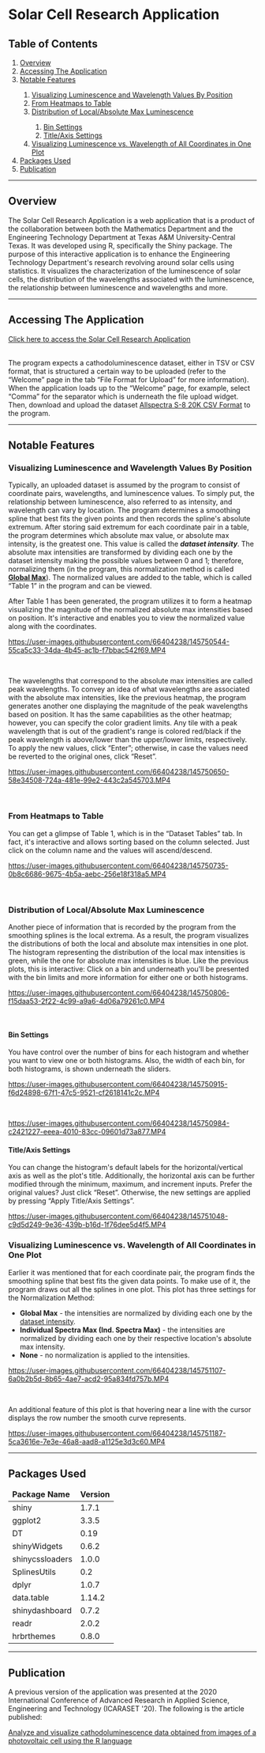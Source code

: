 <h1>Solar Cell Research Application</h1>

<h2>Table of Contents</h2>
<ol>
    <li><a href="#overview">Overview</a></li>
    <li><a href="#access">Accessing The Application</a></li>
    <li><a href="#features">Notable Features</a></li>
    <ol>
        <li><a href="#heatmaps-demo">Visualizing Luminescence and Wavelength Values By Position</a></li>
        <li><a href="#table-1-demo">From Heatmaps to Table</a></li>
        <li><a href="#hist-demo">Distribution of Local/Absolute Max Luminescence</a></li>
        <ol>
            <li><a href="#hist-bin-demo">Bin Settings</a></li>
            <li><a href="#hist-titles-axis-demo">Title/Axis Settings</a></li>
        </ol>
        <li><a href="#spline-demo">Visualizing Luminescence vs. Wavelength of All Coordinates in One Plot</a></li>
    </ol>
    <li><a href="#packages">Packages Used</a></li>
    <li><a href="#publication">Publication</a></li>
</ol>
<hr>
<h2 id="overview">Overview</h2>
<p>The Solar Cell Research Application is a web application that is a product of the collaboration between both the Mathematics Department and the Engineering Technology Department at Texas A&M University-Central Texas. It was developed using R, specifically the Shiny package. The purpose of this interactive application is to enhance the Engineering Technology Department's research revolving around solar cells using statistics. It visualizes the characterization of the luminescence of solar cells, the distribution of the wavelengths associated with the luminescence, the relationship between luminescence and wavelengths and more.</p>
<hr>

<h2 id="access">Accessing The Application</h2>
<a href="https://sulley.shinyapps.io/Solar_Cell_Research_App/?_ga=2.51264047.727473287.1661166049-133858401.1636509877" target="_blank">Click here to access the Solar Cell Research Application</a>
<br />
<br />
<p>The program expects a cathodoluminescence dataset, either in TSV or CSV format, that is structured a certain way to be uploaded (refer to the “Welcome” page in the tab “File Format for Upload” for more information). When the application loads up to the “Welcome” page, for example, select “Comma” for the separator which is underneath the file upload widget. Then, download and upload the dataset <a href="./Example-Datasets/Allspectra S-8 20K CSV Format.csv">Allspectra S-8 20K CSV Format</a> to the program.</p>
<hr>

<h2 id="features">Notable Features</h2>
<!--Heatmaps Demonstration-->
<h3 id="heatmaps-demo">Visualizing Luminescence and Wavelength Values By Position</h3>
<p>Typically, an uploaded dataset is assumed by the program to consist of coordinate pairs, wavelengths, and luminescence values. To simply put, the relationship between luminescence, also referred to as intensity, and wavelength can vary by location. The program determines a smoothing spline that best fits the given points and then records the spline's absolute extremum. After storing said extremum for each coordinate pair in a table, the program determines which absolute max value, or absolute max intensity, is the greatest one. This value is called the <i><strong id="dataset-int">dataset intensity</strong></i>. The absolute max intensities are transformed by dividing each one by the dataset intensity making the possible values between 0 and 1; therefore, normalizing them (in the program, this normalization method is called <a href="#global-max"><strong>Global Max</strong></a>). The normalized values are added to the table, which is called “Table 1” in the program and can be viewed.</p>
<p>After Table 1 has been generated, the program utilizes it to form a heatmap visualizing the magnitude of the normalized absolute max intensities based on position. It's interactive and enables you to view the normalized value along with the coordinates.</p>

https://user-images.githubusercontent.com/66404238/145750544-55ca5c33-34da-4b45-ac1b-f7bbac542f69.MP4

<br />
<p>The wavelengths that correspond to the absolute max intensities are called peak wavelengths. To convey an idea of what wavelengths are associated with the absolute max intensities, like the previous heatmap, the program generates another one displaying the magnitude of the peak wavelengths based on position. It has the same capabilities as the other heatmap; however, you can specify the color gradient limits. Any tile with a peak wavelength that is out of the gradient's range is colored red/black if the peak wavelength is above/lower than the upper/lower limits, respectively. To apply the new values, click “Enter”; otherwise, in case the values need be reverted to the original ones, click “Reset”.</p>

https://user-images.githubusercontent.com/66404238/145750650-58e34508-724a-481e-99e2-443c2a545703.MP4

<br />


<!--Table 1 Demonstration-->
<h3 id="table-1-demo">From Heatmaps to Table</h3>
<p>You can get a glimpse of Table 1, which is in the “Dataset Tables” tab. In fact, it's interactive and allows sorting based on the column selected. Just click on the column name and the values will ascend/descend.</p>

https://user-images.githubusercontent.com/66404238/145750735-0b8c6686-9675-4b5a-aebc-256e18f318a5.MP4

<br />

<!--Local/Absolute Max Histogram Demonstration-->
<h3 id="hist-demo">Distribution of Local/Absolute Max Luminescence</h3>
<p>Another piece of information that is recorded by the program from the smoothing splines is the local extrema. As a result, the program visualizes the distributions of both the local and absolute max intensities in one plot. The histogram representing the distribution of the local max intensities is green, while the one for absolute max intensities is blue. Like the previous plots, this is interactive: Click on a bin and underneath you'll be presented with the bin limits and more information for either one or both histograms.</p>

https://user-images.githubusercontent.com/66404238/145750806-f15daa53-2f22-4c99-a9a6-4d06a79261c0.MP4

<br />

<!--Bin Settings Demonstration-->
<h4 id="hist-bin-demo">Bin Settings</h4>
<p>You have control over the number of bins for each histogram and whether you want to view one or both histograms. Also, the width of each bin, for both histograms, is shown underneath the sliders.</p>

https://user-images.githubusercontent.com/66404238/145750915-f6d24898-67f1-47c5-9521-cf2618141c2c.MP4

<br />

https://user-images.githubusercontent.com/66404238/145750984-c2421227-eeea-4010-83cc-09601d73a877.MP4


<!--Title/Axis Settings Demonstration-->
<h4 id="hist-titles-axis-demo">Title/Axis Settings</h4>
<p>You can change the histogram's default labels for the horizontal/vertical axis as well as the plot's title. Additionally, the horizontal axis can be further modified through the minimum, maximum, and increment inputs. Prefer the original values? Just click “Reset”. Otherwise, the new settings are applied by pressing “Apply Title/Axis Settings”.</p>

https://user-images.githubusercontent.com/66404238/145751048-c9d5d249-9e36-439b-b16d-1f76dee5d4f5.MP4

<!--Smoothing Spline Demonstration-->
<h3 id="spline-demo">Visualizing Luminescence vs. Wavelength of All Coordinates in One Plot</h3>
<p>Earlier it was mentioned that for each coordinate pair, the program finds the smoothing spline that best fits the given data points. To make use of it, the program draws out all the splines in one plot. This plot has three settings for the Normalization Method:</p>
<ul>
    <li><strong id="global-max">Global Max</strong> - the intensities are normalized by dividing each one by the <a href="#dataset-int">dataset intensity</a>.</li>
    <li><strong>Individual Spectra Max (Ind. Spectra Max)</strong> - the intensities are normalized by dividing each one by their respective location's absolute max intensity.</li>
    <li><strong>None</strong> - no normalization is applied to the intensities.</li>
</ul>

https://user-images.githubusercontent.com/66404238/145751107-6a0b2b5d-8b65-4ae7-acd2-95a834fd757b.MP4

<br />
<p>An additional feature of this plot is that hovering near a line with the cursor displays the row number the smooth curve represents.</p>

https://user-images.githubusercontent.com/66404238/145751187-5ca3616e-7e3e-46a8-aad8-a1125e3d3c60.MP4

<hr>

<h2 id="packages">Packages Used</h2>
<table>
    <thead>
        <tr>
            <td><strong>Package Name</strong></td>
            <td><strong>Version</strong></td>
        </tr>
    </thead>
    <tbody>
        <tr>
            <td>shiny</td>
            <td>1.7.1</td>
        </tr>
        <tr>
            <td>ggplot2</td>
            <td>3.3.5</td>
        </tr>
        <tr>
            <td>DT</td>
            <td>0.19</td>
        </tr>
        <tr>
            <td>shinyWidgets</td>
            <td>0.6.2</td>
        </tr>
        <tr>
            <td>shinycssloaders</td>
            <td>1.0.0</td>
        </tr>
        <tr>
            <td>SplinesUtils</td>
            <td>0.2</td>
        </tr>
        <tr>
            <td>dplyr</td>
            <td>1.0.7</td>
        </tr>
        <tr>
            <td>data.table</td>
            <td>1.14.2</td>
        </tr>
        <tr>
            <td>shinydashboard</td>
            <td>0.7.2</td>
        </tr>
        <tr>
            <td>readr</td>
            <td>2.0.2</td>
        </tr>
        <tr>
            <td>hrbrthemes</td>
            <td>0.8.0</td>
        </tr>
    </tbody>
</table>
<hr>

<h2 id="publication">Publication</h2>
<p>A previous version of the application was presented at the 2020 International Conference of Advanced Research in Applied Science, Engineering and Technology (ICARASET '20). The following is the article published:</p>
<p><a href="http://ibii-us.org/Journals/JESD/V4N1/Publish/N4V1_3.pdf">Analyze and visualize cathodoluminescence data obtained from images of a photovoltaic cell using the R language</a></p>
